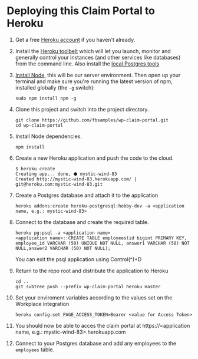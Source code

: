 # Deploying this Claim Portal to Heroku

1. Get a free [Heroku account](https://signup.heroku.com/) if you haven't already.

2. Install the [Heroku toolbelt](https://toolbelt.heroku.com) which will let you launch, monitor and generally control your instances (and other services like databases) from the command line. Also install the [local Postgres tools](https://devcenter.heroku.com/articles/heroku-postgresql#local-setup)

3. [Install Node](https://nodejs.org), this will be our server environment. Then open up your terminal and make sure you're running the latest version of npm, installed globally (the ```-g``` switch):

    ```
    sudo npm install npm -g
    ```

4. Clone this project and switch into the project directory.

    ```
    git clone https://github.com/fbsamples/wp-claim-portal.git
    cd wp-claim-portal
    ```

5. Install Node dependencies.

    ```
    npm install
    ```

6. Create a new Heroku application and push the code to the cloud.

    ```
    $ heroku create
    Creating app... done, ⬢ mystic-wind-83
    Created http://mystic-wind-83.herokuapp.com/ | git@heroku.com:mystic-wind-83.git
    ```  


7. Create a Postgres database and attach it to the application
    ```
    heroku addons:create heroku-postgresql:hobby-dev -a <application name, e.g.: mystic-wind-83>
    ```

8. Connect to the database and create the required table.
    ```
    heroku pg:psql -a <application name>
    <application name>::CREATE TABLE employees(id bigint PRIMARY KEY, employee_id VARCHAR (50) UNIQUE NOT NULL, answer1 VARCHAR (50) NOT NULL,answer2 VARCHAR (50) NOT NULL); 
    ```
    You can exit the psql application using Control(^)+D

9. Return to the repo root and distribute the application to Heroku
    ```
    cd ..
    git subtree push --prefix wp-claim-portal heroku master
    ```

10. Set your enviroment variables according to the values set on the Workplace integration

    ```
    heroku config:set PAGE_ACCESS_TOKEN=Bearer <value for Access Token>
    ```


11. You should now be able to acces the claim portal at https://<application name,  e.g.: mystic-wind-83>.herokuapp.com

12. Connect to your Postgres database and add any employees to the `employees` table.
